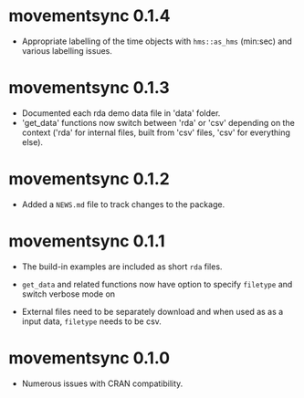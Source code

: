 # movementsync 0.1.4

* Appropriate labelling of the time objects with `hms::as_hms` (min:sec) and various labelling issues. 

# movementsync 0.1.3

* Documented each rda demo data file in 'data' folder. 
* 'get_data' functions now switch between 'rda' or 'csv' depending on the context ('rda' for internal files, built from 'csv' files, 'csv' for everything else).

# movementsync 0.1.2

* Added a `NEWS.md` file to track changes to the package.

# movementsync 0.1.1

* The build-in examples are included as short `rda` files.

* `get_data` and related functions now have option to specify `filetype` and switch verbose mode on

* External files need to be separately download and when used as as a input data, `filetype` needs to be csv.

# movementsync 0.1.0

* Numerous issues with CRAN compatibility.
